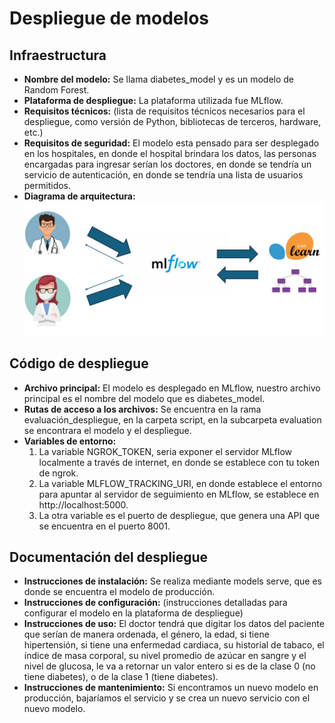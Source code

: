 # Despliegue de modelos

## Infraestructura

- **Nombre del modelo:** Se llama diabetes_model y es un modelo de Random Forest. 
- **Plataforma de despliegue:** La plataforma utilizada fue MLflow.
- **Requisitos técnicos:** (lista de requisitos técnicos necesarios para el despliegue, como versión de Python, bibliotecas de terceros, hardware, etc.)
- **Requisitos de seguridad:** El modelo esta pensado para ser desplegado en los hospitales, en donde el hospital brindara los datos, las personas encargadas para ingresar serían los doctores, en donde se tendría un servicio de autenticación, en donde se tendría una lista de usuarios permitidos.
- **Diagrama de arquitectura:** ![](https://github.com/cris21309/tdsp_template_grupo8/blob/master/docs/deployment/Captura.PNG)

## Código de despliegue

- **Archivo principal:** El modelo es desplegado en MLflow, nuestro archivo principal es el nombre del modelo que es diabetes_model.
- **Rutas de acceso a los archivos:** Se encuentra en la rama evaluación_despliegue, en la carpeta script, en la subcarpeta evaluation se encontrara el modelo y el despliegue.
- **Variables de entorno:**
  1) La variable NGROK_TOKEN, seria exponer el servidor MLflow localmente a través de internet, en donde se establece con tu token de ngrok.
  2) La variable MLFLOW_TRACKING_URI, en donde establece el entorno para apuntar al servidor de seguimiento en MLflow, se establece en http://localhost:5000.
  3) La otra variable es el puerto de despliegue, que genera una API que se encuentra en el puerto 8001.

## Documentación del despliegue

- **Instrucciones de instalación:** Se realiza mediante models serve, que es donde se encuentra el modelo de producción. 
- **Instrucciones de configuración:** (instrucciones detalladas para configurar el modelo en la plataforma de despliegue)
- **Instrucciones de uso:** El doctor tendrá que digitar los datos del paciente que serían de manera ordenada, el género, la edad, si tiene hipertensión, si tiene una enfermedad cardiaca, su historial de tabaco, el índice de masa corporal, su nivel promedio de azúcar en sangre y el nivel de glucosa, le va a retornar un valor entero si es de la clase 0 (no tiene diabetes), o de la clase 1 (tiene diabetes).
- **Instrucciones de mantenimiento:** Si encontramos un nuevo modelo en producción, bajaríamos el servicio y se crea un nuevo servicio con el nuevo modelo.
